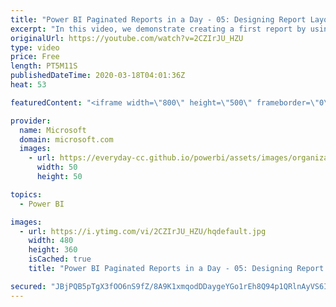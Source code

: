 ```yaml
---
title: "Power BI Paginated Reports in a Day - 05: Designing Report Layouts - Part 2"
excerpt: "In this video, we demonstrate creating a first report by using a wizard.  The Power BI Paginated Reports in a Day online course aims to empower you as a report author with the technical knowledge required to create, publish, and distribute Power BI paginated reports. We recommend you watch the videos"
originalUrl: https://youtube.com/watch?v=2CZIrJU_HZU
type: video
price: Free
length: PT5M11S
publishedDateTime: 2020-03-18T04:01:36Z
heat: 53

featuredContent: "<iframe width=\"800\" height=\"500\" frameborder=\"0\" src=\"https://www.youtube.com/embed/2CZIrJU_HZU\" allow=\"accelerometer; autoplay; encrypted-media; gyroscope; picture-in-picture\" allowfullscreen></iframe>"

provider:
  name: Microsoft
  domain: microsoft.com
  images:
    - url: https://everyday-cc.github.io/powerbi/assets/images/organizations/microsoft.com-50x50.jpg
      width: 50
      height: 50

topics:
  - Power BI

images:
  - url: https://i.ytimg.com/vi/2CZIrJU_HZU/hqdefault.jpg
    width: 480
    height: 360
    isCached: true
    title: "Power BI Paginated Reports in a Day - 05: Designing Report Layouts - Part 2"

secured: "JBjPQB5pTgX3fOO6nS9fZ/8A9K1xmqodDDaygeYGo1rEh8Q94p1QRlnAyVS6Ig+VvjNy1WV+UmJOWFtI+ykMyzfB3sEOHo6ofglEFkxmoUEYi8VOwjH98dcZ1jkYc4Z/T4JgmUzC0uStiDBwFkwdBdyLrEa5sdMW55SteJpyZcyCSXYYxAy4U//PQhmklVTy9/tVnsyxTt6b14zuZmkb3pNZ/CuhaT3IEBE1porRSbupThIWQUes1YhSwTOBZnDu7GPjsLwPuiOg1srtnEo+55SczrpIkJdJWWyzUHXv6qO43pS7Va/wc50Nr4pRJcXz8PZIP7SQKHXgbnQHMXoNmO7qOa8cbyCiCBoQOF2xezzfCzzAkbhcq77BxePMz+Kg3lQJ7UhJkqgFavkw/fBjjB7DJUfzKzQtD3O1i/WB0XY=;MqMe34dHE3Sgp5u4rESdEQ=="
---
```


